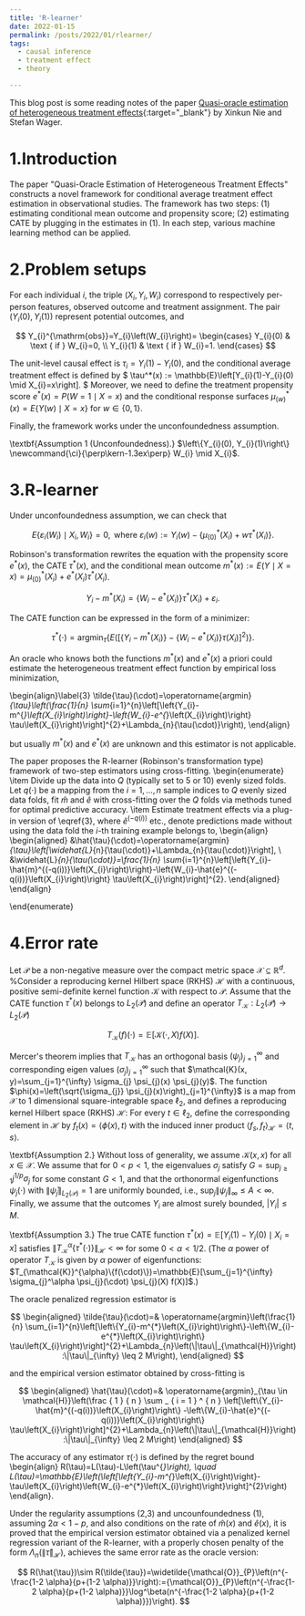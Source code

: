 ```yaml
---
title: 'R-learner'
date: 2022-01-15
permalink: /posts/2022/01/rlearner/
tags:
  - causal inference
  - treatment effect
  - theory

---
```



This blog post is some reading notes of the paper [Quasi-oracle estimation of heterogeneous treatment effects](https://academic.oup.com/biomet/article-abstract/108/2/299/5911092){:target="_blank"} by Xinkun Nie and Stefan Wager.

1.Introduction
======
The paper "Quasi-Oracle Estimation of Heterogeneous Treatment Effects" constructs a novel framework for conditional average treatment effect estimation in observational studies. The framework has two steps: (1) estimating conditional mean outcome and propensity score; (2) estimating CATE by plugging in the estimates in (1). In each step, various machine learning method can be applied.

2.Problem setups
======
For each individual $i$, the triple $(X_i,Y_i,W_i)$ correspond to respectively per-person features, observed outcome and treatment assignment. The pair $(Y_i(0),Y_i(1))$ represent potential outcomes, and

$$
Y_{i}^{\mathrm{obs}}=Y_{i}\left(W_{i}\right)= \begin{cases}
Y_{i}(0) & \text { if } W_{i}=0, \\
Y_{i}(1) & \text { if } W_{i}=1.
\end{cases}
$$

The unit-level causal effect is $\tau_i=Y_i(1)-Y_i(0)$, and the conditional average treatment effect is defined by
$
\tau^*(x) := \mathbb{E}\left[Y_{i}(1)-Y_{i}(0) \mid X_{i}=x\right].
$
Moreover, we need to define the treatment propensity score $e^{*}(x)=P(W=1 \mid X=x)$ and the conditional response surfaces $\mu_{(w)}^{*}(x)=E\{Y(w) \mid X=x\}$ for $w\in\{0,1\}$. 

Finally, the framework works under the unconfoundedness assumption.

\textbf{Assumption 1 (Unconfoundedness).} $\left\{Y_{i}(0), Y_{i}(1)\right\} \newcommand{\ci}{\perp\kern-1.3ex\perp} W_{i} \mid X_{i}$.


3.R-learner
======
Under unconfoundedness assumption, we can check that

$$
E\left\{\varepsilon_{i}\left(W_{i}\right) \mid X_{i}, W_{i}\right\}=0, \text{ where } \varepsilon_{i}(w):=Y_{i}(w)-\{\mu_{(0)}^{*}\left(X_{i}\right)+w \tau^{*}\left(X_{i}\right)\}.
$$

Robinson's transformation rewrites the equation with the propensity score $e^*(x)$, the CATE $\tau^*(x)$, and the conditional mean outcome $m^{*}(x):=E(Y \mid X=x)=\mu_{(0)}^{*}\left(X_{i}\right)+e^{*}\left(X_{i}\right) \tau^{*}\left(X_{i}\right)$.

$$
Y_{i}-m^{*}\left(X_{i}\right)=\left\{W_{i}-e^{*}\left(X_{i}\right)\right\} \tau^{*}\left(X_{i}\right)+\varepsilon_{i}.
$$

The CATE function can be expressed in the form of a minimizer:

$$
\tau^{*}(\cdot)=\operatorname{argmin}_{\tau}\left\{E\left(\left[\left\{Y_{i}-m^{*}\left(X_{i}\right)\right\}-\left\{W_{i}-e^{*}\left(X_{i}\right)\right\} \tau\left(X_{i}\right)\right]^{2}\right)\right\}.
$$

An oracle who knows both the functions $m^*(x)$ and $e^*(x)$ a priori could estimate the heterogeneous treatment effect function by empirical loss minimization,

\begin{align}\label{3}
\tilde{\tau}(\cdot)=\operatorname{argmin}_{\tau}\left(\frac{1}{n} \sum_{i=1}^{n}\left[\left\{Y_{i}-m^{*}\left(X_{i}\right)\right\}-\left\{W_{i}-e^{*}\left(X_{i}\right)\right\} \tau\left(X_{i}\right)\right]^{2}+\Lambda_{n}\{\tau(\cdot)\}\right),
\end{align}

but usually $m^*(x)$ and $e^*(x)$ are unknown and this estimator is not applicable.

The paper proposes the R-learner (Robinson's transformation type) framework of two-step estimators using cross-fitting.
\begin{enumerate}
\item Divide up the data into $Q$ (typically set to 5 or 10) evenly sized folds. Let $q(\cdot)$ be a mapping from the $i = 1,\dots,n$ sample indices to $Q$ evenly sized data folds, fit $\hat{m}$ and $\hat{e}$ with cross-fitting over the $Q$ folds via methods tuned for optimal predictive accuracy.
\item Estimate treatment effects via a plug-in version of \eqref{3}, where $\hat{e}^{(-q(i))}$ etc., denote predictions made without using the data fold the $i$-th training example belongs to,
\begin{align}
\begin{aligned}
&\hat{\tau}(\cdot)=\operatorname{argmin}_{\tau}\left[\widehat{L}_{n}\{\tau(\cdot)\}+\Lambda_{n}\{\tau(\cdot)\}\right], \\
&\widehat{L}_{n}\{\tau(\cdot)\}=\frac{1}{n} \sum_{i=1}^{n}\left[\left\{Y_{i}-\hat{m}^{(-q(i))}\left(X_{i}\right)\right\}-\left\{W_{i}-\hat{e}^{(-q(i))}\left(X_{i}\right)\right\} \tau\left(X_{i}\right)\right]^{2}.
\end{aligned}    
\end{align}

\end{enumerate}


4.Error rate
======
Let $\mathcal{P}$ be a non-negative measure over the compact metric space $\mathcal{X}\subseteq\mathbb{R}^d$. 
%Consider a reproducing kernel Hilbert space (RKHS) $\mathcal{H}$ with a continuous, positive semi-definite kernel function $\mathcal{K}$ with respect to $\mathcal{P}$. 
Assume that the CATE function $\tau^*(x)$ belongs to $L_2(\mathcal{P})$ and define an operator $T_{\mathcal{K}}: L_{2}(\mathcal{P}) \rightarrow L_{2}(\mathcal{P})$

$$
T_{\mathcal{K}}(f)(\cdot)=\mathbb{E}\left[\mathcal{K}(\cdot, X) f(X)\right].
$$

Mercer's theorem implies that $T_{\mathcal{K}}$ has an orthogonal basis $\left(\psi_{j}\right)_{j=1}^{\infty}$ and corresponding eigen values $\left(\sigma_{j}\right)_{j=1}^{\infty}$ such that $\mathcal{K}(x, y)=\sum_{j=1}^{\infty} \sigma_{j} \psi_{j}(x) \psi_{j}(y)$. The function
$\phi(x)=\left(\sqrt{\sigma_{j}} \psi_{j}(x)\right)_{j=1}^{\infty}$ is a map from $\mathcal{X}$ to 1 dimensional square-integrable space $\ell_2$, and defines a reproducing kernel Hilbert space (RKHS) $\mathcal{H}$: For every $t\in\ell_2$, define the corresponding element in $\mathcal{H}$ by $f_t(x) = \langle\phi(x), t\rangle$ with the induced inner product $\left\langle f_{s}, f_{t}\right\rangle_{\mathcal{H}}=\langle t, s\rangle$.

\textbf{Assumption 2.}
Without loss of generality, we assume $\mathcal{K}(x,x)$ for all $x\in\mathcal{X}$. We assume that for $0 < p < 1$, the eigenvalues $\sigma_j$ satisfy $G=\sup _{j \geq 1} j^{1 / p} \sigma_{j}$ for some constant $G < 1$, and that the orthonormal eigenfunctions $\psi_{j}(\cdot)$ with $\left\|\bar{\psi}_{j}\right\|_{L_{2}(\mathcal{P})}=1$ are uniformly bounded, i.e., $\sup _{j}\left\|\psi_{j}\right\|_{\infty} \leq A<\infty$. Finally, we assume that the outcomes $Y_i$ are almost surely bounded, $\left|Y_{i}\right| \leq M$.

\textbf{Assumption 3.} The true CATE function $\tau^{*}(x)=\mathbb{E}\left[Y_{i}(1)-Y_{i}(0) \mid X_{i}=x\right]$ satisfies $\left\|T_{\mathcal{K}}^{\alpha}\left\{\tau^{*}(\cdot)\right\}\right\|_{\mathcal{H}}<\infty$ for some $0<\alpha<1/2$.
(The $\alpha$ power of operator $T_{\mathcal{K}}$ is given by $\alpha$ power of eigenfunctions:  $T_{\mathcal{K}}^{\alpha}\{f(\cdot)\})=\mathbb{E}[\sum_{j=1}^{\infty} \sigma_{j}^\alpha \psi_{j}(\cdot) \psi_{j}(X) f(X)]$.)

The oracle penalized regression estimator is

$$
\begin{aligned}
\tilde{\tau}(\cdot)=& \operatorname{argmin}\left(\frac{1}{n} \sum_{i=1}^{n}\left[\left\{Y_{i}-m^{*}\left(X_{i}\right)\right\}-\left\{W_{i}-e^{*}\left(X_{i}\right)\right\} \tau\left(X_{i}\right)\right]^{2}+\Lambda_{n}\left(\|\tau\|_{\mathcal{H}}\right):\|\tau\|_{\infty} \leq 2 M\right),
\end{aligned}
$$

and the empirical version estimator obtained by cross-fitting is

$$
\begin{aligned}
\hat{\tau}(\cdot)=& \operatorname{argmin}_{\tau \in \mathcal{H}}\left(\frac { 1 } { n } \sum _ { i = 1 } ^ { n } \left[\left\{Y_{i}-\hat{m}^{(-q(i))}\left(X_{i}\right)\right\}
-\left\{W_{i}-\hat{e}^{(-q(i))}\left(X_{i}\right)\right\} \tau\left(X_{i}\right)\right]^{2}+\Lambda_{n}\left(\|\tau\|_{\mathcal{H}}\right):\|\tau\|_{\infty} \leq 2 M\right)
\end{aligned}
$$

The accuracy of any estimator $\tau(\cdot)$ is defined by the regret bound
\begin{align}
R(\tau)=L(\tau)-L\left(\tau^{*}\right), \quad L(\tau)=\mathbb{E}\left(\left[\left\{Y_{i}-m^{*}\left(X_{i}\right)\right\}-\tau\left(X_{i}\right)\left\{W_{i}-e^{*}\left(X_{i}\right)\right\}\right]^{2}\right)
\end{align}.

Under the regularity assumptions (2,3) and uncounfoundedness (1), assuming $2\alpha<1-p$, and also conditions on the rate of $\hat{m}(x)$ and $\hat{e}(x)$, it is proved that the empirical version estimator obtained via a penalized kernel regression variant of the R-learner, with a properly chosen
penalty of the form $\Lambda_{n}\left(\|\hat{\tau}\|_{\mathcal{H}}\right)$, achieves the same error rate as the oracle version:

$$
R(\hat{\tau})\sim R(\tilde{\tau})=\widetilde{\mathcal{O}}_{P}\left(n^{-\frac{1-2 \alpha}{p+(1-2 \alpha)}}\right):={\mathcal{O}}_{P}\left(n^{-\frac{1-2 \alpha}{p+(1-2 \alpha)}}\log^\beta(n^{-\frac{1-2 \alpha}{p+(1-2 \alpha)}})\right).
$$



<!--References>
------

[https://www.cnblogs.com/gogoSandy/p/11711918.html](https://www.cnblogs.com/gogoSandy/p/11711918.html){:target="_blank"}
[https://zhuanlan.zhihu.com/p/115223013](https://zhuanlan.zhihu.com/p/115223013){:target="_blank"}

<!-- Aren't headings cool?
<!------>
